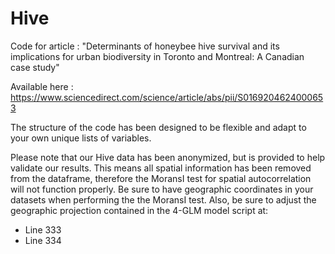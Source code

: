 # Hive
 Code for article : "Determinants of honeybee hive survival and its implications for urban biodiversity in Toronto and Montreal: A Canadian case study"

Available here : https://www.sciencedirect.com/science/article/abs/pii/S0169204624000653

The structure of the code has been designed to be flexible and adapt to your own unique lists of variables.

Please note that our Hive data has been anonymized, but is provided to help validate our results.
This means all spatial information has been removed from the dataframe, therefore the MoransI test for spatial autocorrelation will not function properly.
Be sure to have geographic coordinates in your datasets when performing the the MoransI test.
Also, be sure to adjust the geographic projection contained in the 4-GLM model script at:
 - Line 333 
 - Line 334  
